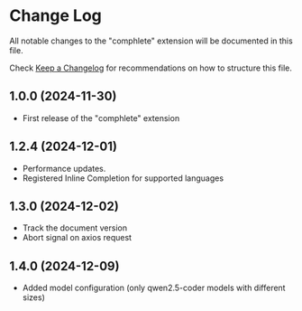 # Change Log

All notable changes to the "comphlete" extension will be documented in this file.

Check [Keep a Changelog](http://keepachangelog.com/) for recommendations on how to structure this file.

## 1.0.0 (2024-11-30)

- First release of the "comphlete" extension

## 1.2.4 (2024-12-01)

- Performance updates.
- Registered Inline Completion for supported languages 

## 1.3.0 (2024-12-02)

- Track the document version 
- Abort signal on axios request

## 1.4.0 (2024-12-09)

- Added model configuration (only qwen2.5-coder models with different sizes)